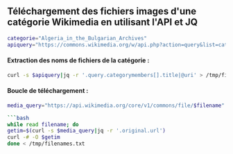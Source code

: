 ## Téléchargement des fichiers images d'une catégorie Wikimedia en utilisant l'API et JQ

```bash
categorie="Algeria_in_the_Bulgarian_Archives"
apiquery="https://commons.wikimedia.org/w/api.php?action=query&list=categorymembers&cmtitle=Category:$categorie&cmlimit=max&cmtype=file&format=json&formatversion=2"
```

#### Extraction des noms de fichiers de la catégorie :

```bash
curl -s $apiquery|jq -r '.query.categorymembers[].title|@uri' > /tmp/filenames.txt
```

#### Boucle de téléchargement :

```bash
media_query="https://api.wikimedia.org/core/v1/commons/file/$filename"

```bash
while read filename; do
getim=$(curl -s $media_query|jq -r '.original.url')
curl -# -O $getim
done < /tmp/filenames.txt
```
